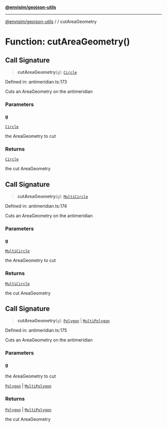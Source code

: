 [**@envisim/geojson-utils**](../../README.md)

---

[@envisim/geojson-utils]() / [](../../README.md) / cutAreaGeometry

# Function: cutAreaGeometry()

## Call Signature

> **cutAreaGeometry**(`g`): [`Circle`](../../geojson/interfaces/Circle.md)

Defined in: antimeridian.ts:173

Cuts an AreaGeometry on the antimeridian

### Parameters

#### g

[`Circle`](../../geojson/interfaces/Circle.md)

the AreaGeometry to cut

### Returns

[`Circle`](../../geojson/interfaces/Circle.md)

the cut AreaGeometry

## Call Signature

> **cutAreaGeometry**(`g`): [`MultiCircle`](../../geojson/interfaces/MultiCircle.md)

Defined in: antimeridian.ts:174

Cuts an AreaGeometry on the antimeridian

### Parameters

#### g

[`MultiCircle`](../../geojson/interfaces/MultiCircle.md)

the AreaGeometry to cut

### Returns

[`MultiCircle`](../../geojson/interfaces/MultiCircle.md)

the cut AreaGeometry

## Call Signature

> **cutAreaGeometry**(`g`): [`Polygon`](../../geojson/type-aliases/Polygon.md) \| [`MultiPolygon`](../../geojson/type-aliases/MultiPolygon.md)

Defined in: antimeridian.ts:175

Cuts an AreaGeometry on the antimeridian

### Parameters

#### g

the AreaGeometry to cut

[`Polygon`](../../geojson/type-aliases/Polygon.md) | [`MultiPolygon`](../../geojson/type-aliases/MultiPolygon.md)

### Returns

[`Polygon`](../../geojson/type-aliases/Polygon.md) \| [`MultiPolygon`](../../geojson/type-aliases/MultiPolygon.md)

the cut AreaGeometry
